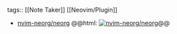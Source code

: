 tags:: [[Note Taker]] [[Neovim/Plugin]]

- [nvim-neorg/neorg](https://github.com/nvim-neorg/neorg)
  @@html: <a href="https://github.com/nvim-neorg/neorg/"><img src="https://github-readme-stats-astronomer.vercel.app/api/pin/?username=nvim-neorg&repo=neorg&theme=tokyonight" alt="nvim-neorg/neorg"/></a>@@